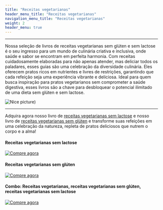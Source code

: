 ```yaml
---
title: "Receitas vegetarianas"
header_menu_title: "Receitas vegetarianas"
navigation_menu_title: "Receitas vegetarianas"
weight: 2
header_menu: true
---
```

---

Nossa seleção de livros de receitas vegetarianas sem glúten e sem lactose é o seu ingresso para um mundo de culinária criativa e inclusiva, onde saúde e sabor se encontram em perfeita harmonia. Com receitas cuidadosamente elaboradas para não apenas atender, mas deliciar todos os paladares, esses guias são uma celebração da diversidade culinária. Eles oferecem pratos ricos em nutrientes e livres de restrições, garantindo que cada refeição seja uma experiência vibrante e deliciosa. Ideal para quem busca inspiração para pratos vegetarianos sem comprometer a saúde digestiva, esses livros são a chave para desbloquear o potencial ilimitado de uma dieta sem glúten e sem lactose.

![Nice picture)](../images/selective-focus-photography-of-pasta-with-tomato-and-basil-1279330.jpg)

---
Adquira agora nosso livro de [receitas vegetarianas sem lactose](https://sun.eduzz.com/2289010) e nosso livro de [receitas vegetarianas sem glúten](https://sun.eduzz.com/2289014) e transforme suas refeições em uma celebração da natureza, repleta de pratos deliciosos que nutrem o corpo e a alma!

#### Receitas vegetarianas sem lactose
[![Compre agora](../images/botao-comprar.png)](https://sun.eduzz.com/2289010)

#### Receitas vegetarianas sem glúten
[![Compre agora](../images/botao-comprar.png)](https://sun.eduzz.com/2289014)

#### Combo: Receitas vegetarianas, receitas vegetarianas sem glúten, receitas vegetarianas sem lactose
[![Compre agora](../images/botao-comprar.png)](https://sun.eduzz.com/2289024)
